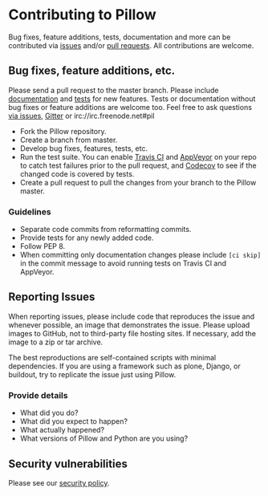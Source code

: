 # Contributing to Pillow

Bug fixes, feature additions, tests, documentation and more can be contributed via [issues](https://github.com/python-pillow/Pillow/issues) and/or [pull requests](https://github.com/python-pillow/Pillow/pulls). All contributions are welcome.

## Bug fixes, feature additions, etc.

Please send a pull request to the master branch. Please include [documentation](https://pillow.readthedocs.io) and [tests](../Tests/README.rst) for new features. Tests or documentation without bug fixes or feature additions are welcome too. Feel free to ask questions [via issues](https://github.com/python-pillow/Pillow/issues/new), [Gitter](https://gitter.im/python-pillow/Pillow) or irc://irc.freenode.net#pil

- Fork the Pillow repository.
- Create a branch from master.
- Develop bug fixes, features, tests, etc.
- Run the test suite. You can enable [Travis CI](https://travis-ci.com/account/repositories) and [AppVeyor](https://ci.appveyor.com/projects/new) on your repo to catch test failures prior to the pull request, and [Codecov](https://codecov.io/gh) to see if the changed code is covered by tests.
- Create a pull request to pull the changes from your branch to the Pillow master.

### Guidelines

- Separate code commits from reformatting commits.
- Provide tests for any newly added code.
- Follow PEP 8.
- When committing only documentation changes please include `[ci skip]` in the commit message to avoid running tests on Travis CI and AppVeyor.

## Reporting Issues

When reporting issues, please include code that reproduces the issue and whenever possible, an image that demonstrates the issue. Please upload images to GitHub, not to third-party file hosting sites. If necessary, add the image to a zip or tar archive.

The best reproductions are self-contained scripts with minimal dependencies. If you are using a framework such as plone, Django, or buildout, try to replicate the issue just using Pillow.

### Provide details

- What did you do?
- What did you expect to happen?
- What actually happened?
- What versions of Pillow and Python are you using?

## Security vulnerabilities

Please see our [security policy](https://github.com/python-pillow/Pillow/blob/master/.github/SECURITY.md).
